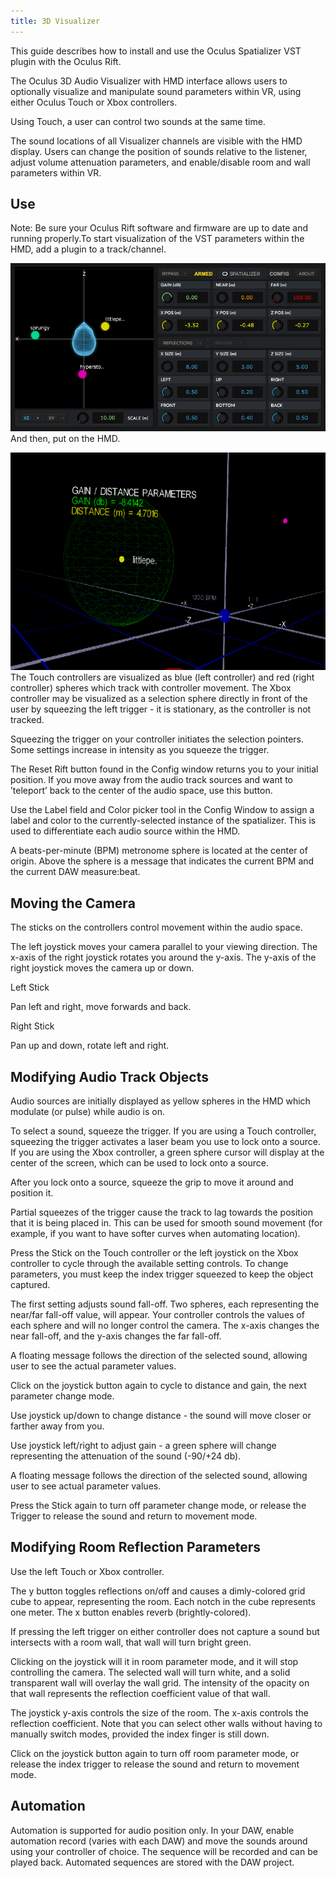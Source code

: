 ```yaml
---
title: 3D Visualizer
---
```

This guide describes how to install and use the Oculus Spatializer VST plugin with the Oculus Rift.

The Oculus 3D Audio Visualizer with HMD interface allows users to optionally visualize and manipulate sound parameters within VR, using either Oculus Touch or Xbox controllers.

Using Touch, a user can control two sounds at the same time.

The sound locations of all Visualizer channels are visible with the HMD display. Users can change the position of sounds relative to the listener, adjust volume attenuation parameters, and enable/disable room and wall parameters within VR.

## Use

Note: Be sure your Oculus Rift software and firmware are up to date and running properly.To start visualization of the VST parameters within the HMD, add a plugin to a track/channel.

![](/images/documentation-audiosdk-latest-concepts-os-vst-visualizer-0.png)  
And then, put on the HMD.

![](/images/documentation-audiosdk-latest-concepts-os-vst-visualizer-1.png)  
The Touch controllers are visualized as blue (left controller) and red (right controller) spheres which track with controller movement. The Xbox controller may be visualized as a selection sphere directly in front of the user by squeezing the left trigger - it is stationary, as the controller is not tracked.

Squeezing the trigger on your controller initiates the selection pointers. Some settings increase in intensity as you squeeze the trigger.

The Reset Rift button found in the Config window returns you to your initial position. If you move away from the audio track sources and want to ’teleport’ back to the center of the audio space, use this button.

Use the Label field and Color picker tool in the Config Window to assign a label and color to the currently-selected instance of the spatializer. This is used to differentiate each audio source within the HMD.

A beats-per-minute (BPM) metronome sphere is located at the center of origin. Above the sphere is a message that indicates the current BPM and the current DAW measure:beat.

## Moving the Camera

The sticks on the controllers control movement within the audio space.

The left joystick moves your camera parallel to your viewing direction. The x-axis of the right joystick rotates you around the y-axis. The y-axis of the right joystick moves the camera up or down.

Left Stick

Pan left and right, move forwards and back.

Right Stick

Pan up and down, rotate left and right.

## Modifying Audio Track Objects

Audio sources are initially displayed as yellow spheres in the HMD which modulate (or pulse) while audio is on.

To select a sound, squeeze the trigger. If you are using a Touch controller, squeezing the trigger activates a laser beam you use to lock onto a source. If you are using the Xbox controller, a green sphere cursor will display at the center of the screen, which can be used to lock onto a source.

After you lock onto a source, squeeze the grip to move it around and position it.

Partial squeezes of the trigger cause the track to lag towards the position that it is being placed in. This can be used for smooth sound movement (for example, if you want to have softer curves when automating location).

Press the Stick on the Touch controller or the left joystick on the Xbox controller to cycle through the available setting controls. To change parameters, you must keep the index trigger squeezed to keep the object captured.

The first setting adjusts sound fall-off. Two spheres, each representing the near/far fall-off value, will appear. Your controller controls the values of each sphere and will no longer control the camera. The x-axis changes the near fall-off, and the y-axis changes the far fall-off.

A floating message follows the direction of the selected sound, allowing user to see the actual parameter values.

Click on the joystick button again to cycle to distance and gain, the next parameter change mode.

Use joystick up/down to change distance - the sound will move closer or farther away from you.

Use joystick left/right to adjust gain - a green sphere will change representing the attenuation of the sound (-90/+24 db).

A floating message follows the direction of the selected sound, allowing user to see actual parameter values.

Press the Stick again to turn off parameter change mode, or release the Trigger to release the sound and return to movement mode.

## Modifying Room Reflection Parameters

Use the left Touch or Xbox controller.

The y button toggles reflections on/off and causes a dimly-colored grid cube to appear, representing the room. Each notch in the cube represents one meter. The x button enables reverb (brightly-colored).

If pressing the left trigger on either controller does not capture a sound but intersects with a room wall, that wall will turn bright green.

Clicking on the joystick will it in room parameter mode, and it will stop controlling the camera. The selected wall will turn white, and a solid transparent wall will overlay the wall grid. The intensity of the opacity on that wall represents the reflection coefficient value of that wall.

The joystick y-axis controls the size of the room. The x-axis controls the reflection coefficient. Note that you can select other walls without having to manually switch modes, provided the index finger is still down.

Click on the joystick button again to turn off room parameter mode, or release the index trigger to release the sound and return to movement mode.

## Automation

Automation is supported for audio position only. In your DAW, enable automation record (varies with each DAW) and move the sounds around using your controller of choice. The sequence will be recorded and can be played back. Automated sequences are stored with the DAW project.

